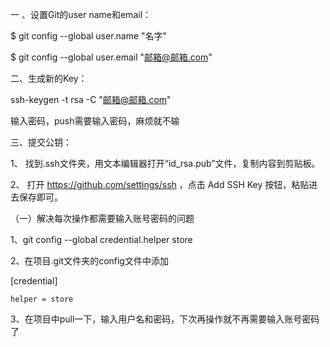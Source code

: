 一 、设置Git的user name和email：

$ git config --global user.name "名字"

$ git config --global user.email "邮箱@邮箱.com"


二、生成新的Key：

ssh-keygen -t rsa -C "邮箱@邮箱.com"

输入密码，push需要输入密码，麻烦就不输

三、提交公钥：

1、 找到.ssh文件夹，用文本编辑器打开“id_rsa.pub”文件，复制内容到剪贴板。

2、 打开 https://github.com/settings/ssh ，点击 Add SSH Key 按钮，粘贴进去保存即可。


（一）解决每次操作都需要输入账号密码的问题

1、git config --global credential.helper store

2、在项目.git文件夹的config文件中添加

[credential]

    helper = store
    
3、在项目中pull一下，输入用户名和密码，下次再操作就不再需要输入账号密码了
